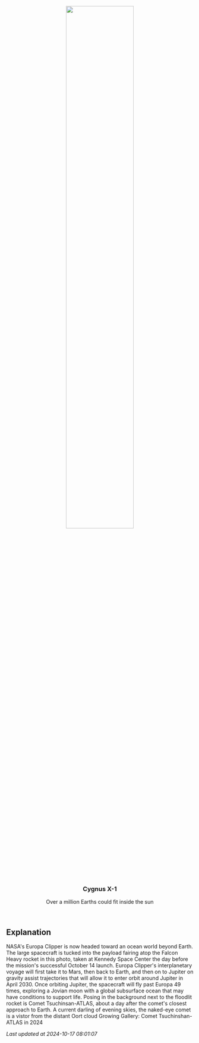 <p align='center'>
    <img src='https://apod.nasa.gov/apod/image/2410/EuropaComet_cooper3.jpg' width='60%' />
    <h3 align="center">Cygnus X-1</h3>
    <p align="center">Over a million Earths could fit inside the sun</p>
</p>
<br/>

Explanation
--
NASA's Europa Clipper is now headed toward an ocean world beyond Earth. The large spacecraft is tucked into the payload fairing atop the Falcon Heavy rocket in this photo, taken at Kennedy Space Center the day before the mission's successful October 14 launch. Europa Clipper's interplanetary voyage will first take it to Mars, then back to Earth, and then on to Jupiter on gravity assist trajectories that will allow it to enter orbit around Jupiter in April 2030. Once orbiting Jupiter, the spacecraft will fly past Europa 49 times, exploring a Jovian moon with a global subsurface ocean that may have conditions to support life. Posing in the background next to the floodlit rocket is Comet Tsuchinsan-ATLAS, about a day after the comet's closest approach to Earth. A current darling of evening skies, the naked-eye comet is a vistor from the distant Oort cloud  Growing Gallery: Comet Tsuchinshan-ATLAS in 2024


*Last updated at 2024-10-17 08:01:07*
